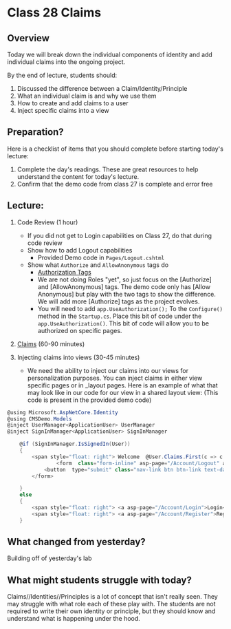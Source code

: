 # Class 28 Claims

## Overview
Today we will break down the individual components of identity and 
add individual claims into the ongoing project. 

By the end of lecture, students should:
1. Discussed the difference between a Claim/Identity/Principle
1. What an individual claim is and why we use them
1. How to create and add claims to a user
1. Inject specific claims into a view


## Preparation?

Here is a checklist of items that you should complete before starting today's lecture:
1. Complete the day's readings. These are great resources to help understand the content for today's lecture.
1. Confirm that the demo code from class 27 is complete and error free

## Lecture: 
1. Code Review (1 hour)
   - If you did not get to Login capabilities on Class 27, do that during
   code review
   - Show how to add Logout capabilities
     - Provided Demo code in `Pages/Logout.cshtml` 
   - Show what `Authorize` and `AllowAnonymous` tags do
     - [Authorization Tags](https://docs.microsoft.com/en-us/aspnet/core/security/authorization/roles?view=aspnetcore-2.2)
     - We are not doing Roles "yet", so just focus on the [Authorize] and [AllowAnonymous] tags. The demo code only has [Allow Anonymous] but play with the two tags to show the difference. We will add more [Authorize] tags as the project evolves. 
     - You will need to add `app.UseAuthorization();` To the `Configure()` method in the `Startup.cs`. Place this bit of code under the `app.UseAuthorization()`. This bit of code will allow you to be authorized on specific pages.

1. [Claims](./claims.md) (60-90 minutes)
1. Injecting claims into views (30-45 minutes)
   - We need the ability to inject our claims into our views for 
 personalization purposes. You can inject claims in either view specific pages or in _layout pages. Here is an example of what that may look like in our code for our view in a shared layout view: (This code is present in the provided demo code)

```csharp
@using Microsoft.AspNetCore.Identity
@using CMSDemo.Models
@inject UserManager<ApplicationUser> UserManager
@inject SignInManager<ApplicationUser> SignInManager

    @if (SignInManager.IsSignedIn(User))
    {
        <span style="float: right"> Welcome  @User.Claims.First(c => c.Type == "FullName").Value! </span>
                <form  class="form-inline" asp-page="/Account/Logout" asp-route-returnUrl="@Url.Action("Index", "Home")">
            <button  type="submit" class="nav-link btn btn-link text-dark">Logout</button>
        </form>

    }
    else
    {
        <span style="float: right"> <a asp-page="/Account/Login">Login</a> </span>
        <span style="float: right"> <a asp-page="/Account/Register">Register</a> </span>
    }

``` 

## What changed from yesterday? 
Building off of yesterday's lab

## What might students struggle with today?  
Claims//Identities//Principles is a lot of concept that isn't really seen. They may struggle with what role each of these play with. The students are not required to write their own identity or principle,  but they should know and understand what is happening under the hood. 
